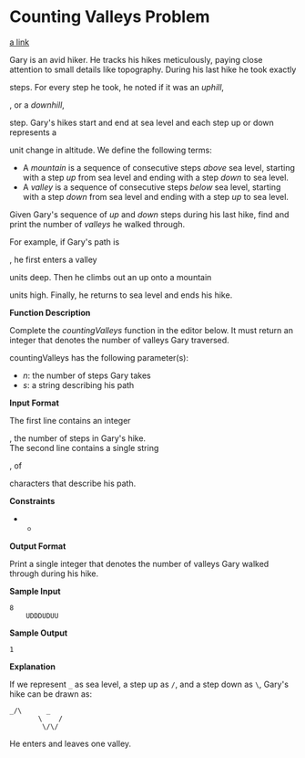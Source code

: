 # Counting Valleys Problem

[a link](https://www.hackerrank.com/challenges/counting-valleys/problem)

Gary is an avid hiker. He tracks his hikes meticulously, paying close
attention to small details like topography. During his last hike he took
exactly

steps. For every step he took, he noted if it was an *uphill*,

, or a *downhill*,

step. Gary's hikes start and end at sea level and each step up or down
represents a

unit change in altitude. We define the following terms:

-   A *mountain* is a sequence of consecutive steps *above* sea level,
    starting with a step *up* from sea level and ending with a step
    *down* to sea level.
-   A *valley* is a sequence of consecutive steps *below* sea level,
    starting with a step *down* from sea level and ending with a step
    *up* to sea level.

Given Gary's sequence of *up* and *down* steps during his last hike,
find and print the number of *valleys* he walked through.

For example, if Gary's path is

, he first enters a valley

units deep. Then he climbs out an up onto a mountain

units high. Finally, he returns to sea level and ends his hike.

**Function Description**

Complete the *countingValleys* function in the editor below. It must
return an integer that denotes the number of valleys Gary traversed.

countingValleys has the following parameter(s):

-   *n*: the number of steps Gary takes
-   *s*: a string describing his path

**Input Format**

The first line contains an integer

, the number of steps in Gary's hike. \
 The second line contains a single string

, of

characters that describe his path.

**Constraints**

-   -   

**Output Format**

Print a single integer that denotes the number of valleys Gary walked
through during his hike.

**Sample Input**

    8
        UDDDUDUU
        

**Sample Output**

    1
        

**Explanation**

If we represent `_` as sea level, a step up as `/`, and a step down as
`\`, Gary's hike can be drawn as:

    _/\      _
           \    /
            \/\/
        

He enters and leaves one valley.

